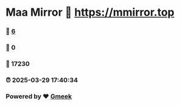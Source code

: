# Maa Mirror :link: https://mmirror.top 
### :page_facing_up: [6](https://mmirror.top/tag.html) 
### :speech_balloon: 0 
### :hibiscus: 17230 
### :alarm_clock: 2025-03-29 17:40:34 
### Powered by :heart: [Gmeek](https://github.com/Meekdai/Gmeek)
